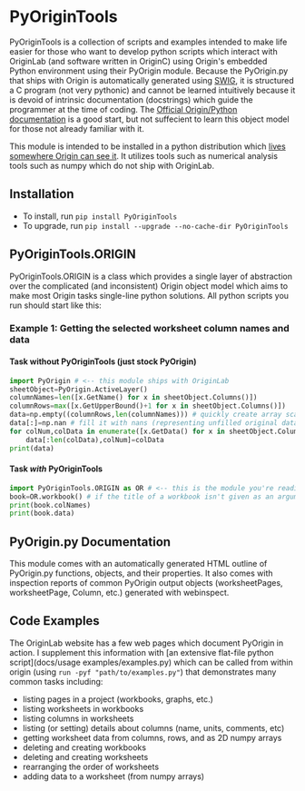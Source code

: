 # PyOriginTools
PyOriginTools is a collection of scripts and examples intended to make life easier for those who want to develop python scripts which interact with OriginLab (and software written in OriginC) using Origin's embedded Python environment using their PyOrigin module. Because the PyOrigin.py that ships with Origin is automatically generated using [SWIG](http://www.swig.org/Doc1.3/Python.html), it is structured a C program (not very pythonic) and cannot be learned intuitively because it is devoid of intrinsic documentation (docstrings) which guide the programmer at the time of coding. The [Official Origin/Python documentation](http://www.originlab.com/doc/python/PyOrigin) is a good start, but not suffecient to learn this object model for those not already familiar with it. 

This module is intended to be installed in a python distribution which [lives somewhere Origin can see it](http://www.originlab.com/doc/LabTalk/guide/work-with-python#A_Note_to_Use_Python_Extensions). It utilizes tools such as numerical analysis tools such as numpy which do not ship with OriginLab.

## Installation
* To install, run ```pip install PyOriginTools```
* To upgrade, run ```pip install --upgrade --no-cache-dir PyOriginTools```

## PyOriginTools.ORIGIN
PyOriginTools.ORIGIN is a class which provides a single layer of abstraction over the complicated (and inconsistent) Origin object model which aims to make most Origin tasks single-line python solutions. All python scripts you run should start like this:

### Example 1: Getting the selected worksheet column names and data

#### Task without PyOriginTools (just stock PyOrigin)
```python
import PyOrigin # <-- this module ships with OriginLab
sheetObject=PyOrigin.ActiveLayer()
columnNames=len([x.GetName() for x in sheetObject.Columns()])
columnRows=max([x.GetUpperBound()+1 for x in sheetObject.Columns()])
data=np.empty((columnRows,len(columnNames))) # quickly create array scaffold
data[:]=np.nan # fill it with nans (representing unfilled original data)
for colNum,colData in enumerate([x.GetData() for x in sheetObject.Columns()]):
    data[:len(colData),colNum]=colData
print(data)
```
####  Task _with_ PyOriginTools
```python
import PyOriginTools.ORIGIN as OR # <-- this is the module you're reading about!
book=OR.workbook() # if the title of a workbook isn't given as an argument, it uses the active one
print(book.colNames)
print(book.data)
```

## PyOrigin.py Documentation
This module comes with an automatically generated HTML outline of PyOrigin.py functions, objects, and their properties. It also comes with inspection reports of common PyOrigin output objects (worksheetPages, worksheetPage, Column, etc.) generated with webinspect.

## Code Examples
The OriginLab website has a few web pages which document PyOrigin in action. I supplement this information with [an extensive flat-file python script](docs/usage examples/examples.py) which can be called from within origin (using `run -pyf "path/to/examples.py"`) that demonstrates many common tasks including:
* listing pages in a project (workbooks, graphs, etc.)
* listing worksheets in workbooks
* listing columns in worksheets
* listing (or setting) details about columns (name, units, comments, etc)
* getting worksheet data from columns, rows, and as 2D numpy arrays
* deleting and creating workbooks
* deleting and creating worksheets
* rearranging the order of worksheets
* adding data to a worksheet (from numpy arrays)
